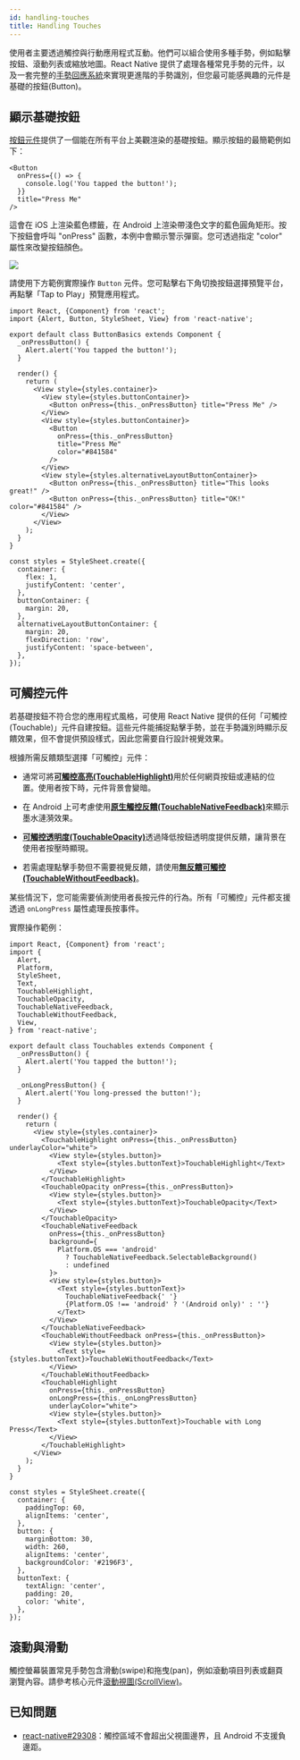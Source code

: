 ```yaml
---
id: handling-touches
title: Handling Touches
---
```


使用者主要透過觸控與行動應用程式互動。他們可以組合使用多種手勢，例如點擊按鈕、滾動列表或縮放地圖。React Native 提供了處理各種常見手勢的元件，以及一套完整的[手勢回應系統](gesture-responder-system.md)來實現更進階的手勢識別，但您最可能感興趣的元件是基礎的按鈕(Button)。

## 顯示基礎按鈕

[按鈕元件](button.md)提供了一個能在所有平台上美觀渲染的基礎按鈕。顯示按鈕的最簡範例如下：

```tsx
<Button
  onPress={() => {
    console.log('You tapped the button!');
  }}
  title="Press Me"
/>
```

這會在 iOS 上渲染藍色標籤，在 Android 上渲染帶淺色文字的藍色圓角矩形。按下按鈕會呼叫 "onPress" 函數，本例中會顯示警示彈窗。您可透過指定 "color" 屬性來改變按鈕顏色。

![](/docs/assets/Button.png)

請使用下方範例實際操作 `Button` 元件。您可點擊右下角切換按鈕選擇預覽平台，再點擊「Tap to Play」預覽應用程式。

```SnackPlayer name=Button%20Basics
import React, {Component} from 'react';
import {Alert, Button, StyleSheet, View} from 'react-native';

export default class ButtonBasics extends Component {
  _onPressButton() {
    Alert.alert('You tapped the button!');
  }

  render() {
    return (
      <View style={styles.container}>
        <View style={styles.buttonContainer}>
          <Button onPress={this._onPressButton} title="Press Me" />
        </View>
        <View style={styles.buttonContainer}>
          <Button
            onPress={this._onPressButton}
            title="Press Me"
            color="#841584"
          />
        </View>
        <View style={styles.alternativeLayoutButtonContainer}>
          <Button onPress={this._onPressButton} title="This looks great!" />
          <Button onPress={this._onPressButton} title="OK!" color="#841584" />
        </View>
      </View>
    );
  }
}

const styles = StyleSheet.create({
  container: {
    flex: 1,
    justifyContent: 'center',
  },
  buttonContainer: {
    margin: 20,
  },
  alternativeLayoutButtonContainer: {
    margin: 20,
    flexDirection: 'row',
    justifyContent: 'space-between',
  },
});
```

## 可觸控元件

若基礎按鈕不符合您的應用程式風格，可使用 React Native 提供的任何「可觸控(Touchable)」元件自建按鈕。這些元件能捕捉點擊手勢，並在手勢識別時顯示反饋效果，但不會提供預設樣式，因此您需要自行設計視覺效果。

根據所需反饋類型選擇「可觸控」元件：

- 通常可將[**可觸控高亮(TouchableHighlight)**](touchablehighlight.md)用於任何網頁按鈕或連結的位置。使用者按下時，元件背景會變暗。

- 在 Android 上可考慮使用[**原生觸控反饋(TouchableNativeFeedback)**](touchablenativefeedback.md)來顯示墨水漣漪效果。

- [**可觸控透明度(TouchableOpacity)**](touchableopacity.md)透過降低按鈕透明度提供反饋，讓背景在使用者按壓時顯現。

- 若需處理點擊手勢但不需要視覺反饋，請使用[**無反饋可觸控(TouchableWithoutFeedback)**](touchablewithoutfeedback.md)。

某些情況下，您可能需要偵測使用者長按元件的行為。所有「可觸控」元件都支援透過 `onLongPress` 屬性處理長按事件。

實際操作範例：

```SnackPlayer name=Touchables
import React, {Component} from 'react';
import {
  Alert,
  Platform,
  StyleSheet,
  Text,
  TouchableHighlight,
  TouchableOpacity,
  TouchableNativeFeedback,
  TouchableWithoutFeedback,
  View,
} from 'react-native';

export default class Touchables extends Component {
  _onPressButton() {
    Alert.alert('You tapped the button!');
  }

  _onLongPressButton() {
    Alert.alert('You long-pressed the button!');
  }

  render() {
    return (
      <View style={styles.container}>
        <TouchableHighlight onPress={this._onPressButton} underlayColor="white">
          <View style={styles.button}>
            <Text style={styles.buttonText}>TouchableHighlight</Text>
          </View>
        </TouchableHighlight>
        <TouchableOpacity onPress={this._onPressButton}>
          <View style={styles.button}>
            <Text style={styles.buttonText}>TouchableOpacity</Text>
          </View>
        </TouchableOpacity>
        <TouchableNativeFeedback
          onPress={this._onPressButton}
          background={
            Platform.OS === 'android'
              ? TouchableNativeFeedback.SelectableBackground()
              : undefined
          }>
          <View style={styles.button}>
            <Text style={styles.buttonText}>
              TouchableNativeFeedback{' '}
              {Platform.OS !== 'android' ? '(Android only)' : ''}
            </Text>
          </View>
        </TouchableNativeFeedback>
        <TouchableWithoutFeedback onPress={this._onPressButton}>
          <View style={styles.button}>
            <Text style={styles.buttonText}>TouchableWithoutFeedback</Text>
          </View>
        </TouchableWithoutFeedback>
        <TouchableHighlight
          onPress={this._onPressButton}
          onLongPress={this._onLongPressButton}
          underlayColor="white">
          <View style={styles.button}>
            <Text style={styles.buttonText}>Touchable with Long Press</Text>
          </View>
        </TouchableHighlight>
      </View>
    );
  }
}

const styles = StyleSheet.create({
  container: {
    paddingTop: 60,
    alignItems: 'center',
  },
  button: {
    marginBottom: 30,
    width: 260,
    alignItems: 'center',
    backgroundColor: '#2196F3',
  },
  buttonText: {
    textAlign: 'center',
    padding: 20,
    color: 'white',
  },
});
```

## 滾動與滑動

觸控螢幕裝置常見手勢包含滑動(swipe)和拖曳(pan)，例如滾動項目列表或翻頁瀏覽內容。請參考核心元件[滾動視圖(ScrollView)](scrollview.md)。

## 已知問題

- [react-native#29308](https://github.com/facebook/react-native/issues/29308#issuecomment-792864162)：觸控區域不會超出父視圖邊界，且 Android 不支援負邊距。